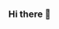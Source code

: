 ### Hi there 👋

<!--
**ajax27/ajax27** is a ✨ _special_ ✨ repository because its `README.md` (this file) appears on your GitHub profile.

Here are some ideas to get you started:

- 🔭 I’m currently working on ...Deno and Svelte
- 🌱 I’m currently learning ...Deno and Svelte
- 👯 I’m looking to collaborate on ...anytyhing JavaScript
- 🤔 I’m looking for help with ...Deno and Svelte
- 💬 Ask me about ...anything JavaScript and React
- 📫 How to reach me: ...ajax27.com or shaun@ajax27.com
- 😄 Pronouns: ...
- ⚡ Fun fact: ...
-->

